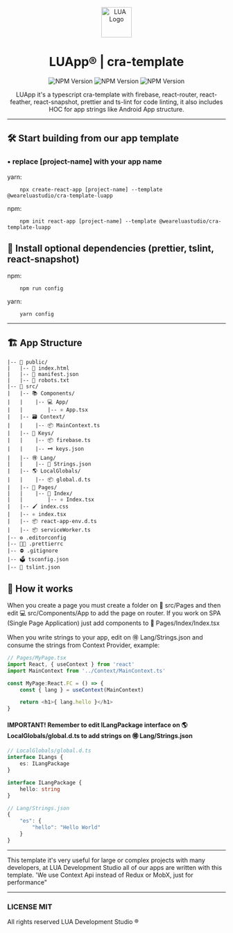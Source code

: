 <div align="center">
<img src='https://blog.wearelua.com/images/general/logo.png' title='LUA Logo' height='70' />
<h1>LUApp® | cra-template</h1>
<img src='https://img.shields.io/npm/v/cra-template-luapp?style=for-the-badge' title='NPM Version'/>

<img src='https://img.shields.io/badge/LUABuild-template-green?style=for-the-badge' title='NPM Version'/>

<img src='https://img.shields.io/badge/PoweredBy-LUADevStudio-blue?style=for-the-badge' title='NPM Version'/>

<p>LUApp it's a typescript cra-template with firebase, react-router, react-feather, react-snapshot, prettier and ts-lint for code linting, it also includes HOC for app strings like Android App structure.</p>
</div>

----

## 🛠 Start building from our app template
### • replace [project-name] with your app name

yarn:
```
    npx create-react-app [project-name] --template @weareluastudio/cra-template-luapp
```

npm:
```
    npm init react-app [project-name] --template @weareluastudio/cra-template-luapp
```

## 🔌 Install optional dependencies (prettier, tslint, react-snapshot)

npm:
```
    npm run config
```

yarn:
```
    yarn config
```

-----

## 🏗 App Structure
```
|-- 📁 public/
|   |-- 📑 index.html
|   |-- 📜 manifest.json
|   |-- 🤖 robots.txt
|-- 📁 src/
|   |-- 📚 Components/
|   |    |-- 💻 App/
|   |        |-- ⚛️ App.tsx
|   |-- 🗃 Context/
|   |    |-- 📦 MainContext.ts
|   |-- 🔑 Keys/
|   |    |-- 📦 firebase.ts
|   |    |-- 🗝 keys.json
|   |-- 🉐 Lang/
|   |    |-- 📄 Strings.json
|   |-- 🌎 LocalGlobals/
|   |    |-- 📦 global.d.ts
|   |-- 📖 Pages/
|   |    |-- 📝 Index/
|   |        |-- ⚛️ Index.tsx
|   |-- 🖌 index.css
|   |-- ⚛️ index.tsx
|   |-- 📦 react-app-env.d.ts
|   |-- 📦 serviceWorker.ts
|-- ⚙️ .editorconfig
|-- 💅🏽 .prettierrc
|-- ⛔️ .gitignore
|-- 🗳 tsconfig.json
|-- 🎀 tslint.json
```

## 🤔 How it works
When you create a page you must create a folder on 📖 src/Pages and then edit 💻 src/Components/App to add the page on router. If you work on SPA (Single Page Application) just add components to 📝 Pages/Index/Index.tsx

When you write strings to your app, edit on 🉐 Lang/Strings.json and consume the strings from Context Provider, example:

``` javascript
// Pages/MyPage.tsx
import React, { useContext } from 'react'
import MainContext from '../Context/MainContext.ts'

const MyPage:React.FC = () => {
    const { lang } = useContext(MainContext)

    return <h1>{ lang.hello }</h1>
}
```

#### IMPORTANT! Remember to edit ILangPackage interface on 🌎 LocalGlobals/global.d.ts to add strings on 🉐 Lang/Strings.json
``` typescript
// LocalGlobals/global.d.ts
interface ILangs {
    es: ILangPackage
}

interface ILangPackage {
    hello: string
}
```

``` typescript
// Lang/Strings.json
{
    "es": {
        "hello": "Hello World"
    }
}
```

----

This template it's very useful for large or complex projects with many developers, at LUA Development Studio all of our apps are written with this template.
'We use Context Api instead of Redux or MobX, just for performance"

----
### LICENSE MIT
All rights reserved LUA Development Studio ®
